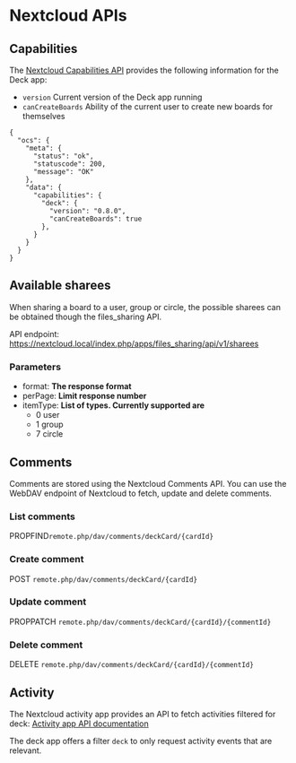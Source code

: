 <!--
  - SPDX-FileCopyrightText: 2018 Nextcloud GmbH and Nextcloud contributors
  - SPDX-License-Identifier: AGPL-3.0-or-later
-->
# Nextcloud APIs

## Capabilities

The [Nextcloud Capabilities API](https://docs.nextcloud.com/server/latest/developer_manual/client_apis/OCS/ocs-api-overview.html#capabilities-api) provides the following information for the Deck app:

- `version` Current version of the Deck app running
- `canCreateBoards` Ability of the current user to create new boards for themselves

```
{
  "ocs": {
    "meta": {
      "status": "ok",
      "statuscode": 200,
      "message": "OK"
    },
    "data": {
      "capabilities": {
        "deck": {
          "version": "0.8.0",
          "canCreateBoards": true
        },
      }
    }
  }
}
```



## Available sharees

When sharing a board to a user, group or circle, the possible sharees can be obtained though the files_sharing API.

API endpoint: https://nextcloud.local/index.php/apps/files_sharing/api/v1/sharees

### Parameters
- format: **The response format**
- perPage: **Limit response number**
- itemType: **List of types. Currently supported are**
  - 0 user
  - 1 group
  - 7 circle


## Comments

Comments are stored using the Nextcloud Comments API. You can use the WebDAV endpoint of Nextcloud to fetch, update and delete comments.

### List comments

PROPFIND`remote.php/dav/comments/deckCard/{cardId}`

### Create comment

POST `remote.php/dav/comments/deckCard/{cardId}`

### Update comment

PROPPATCH `remote.php/dav/comments/deckCard/{cardId}/{commentId}`

### Delete comment

DELETE `remote.php/dav/comments/deckCard/{cardId}/{commentId}`

## Activity

The Nextcloud activity app provides an API to fetch activities filtered for deck: [Activity app API documentation](https://github.com/nextcloud/activity/blob/master/docs/endpoint-v2.md)

The deck app offers a filter `deck` to only request activity events that are relevant.

